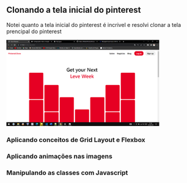 <h2>Clonando a  tela inicial do pinterest</h2>

<p>Notei quanto a tela inicial do pinterest é incrivel e resolvi clonar a tela prencipal do pinterest</p>
<img src="/imagens/tela.png" width="400px" style="text-align: center">
<h3>Aplicando conceitos de Grid Layout e Flexbox</h3>
<h3>Aplicando animações nas imagens</h3>
<h3>Manipulando as classes com Javascript</h3>
